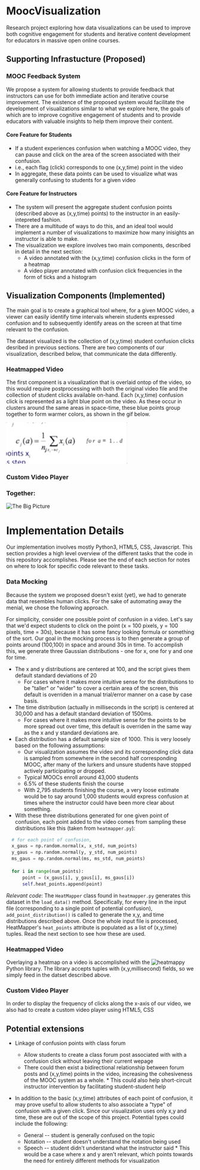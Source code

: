 # MoocVisualization
Research project exploring how data visualizations can be used to improve both cognitive engagement for students and iterative content development for educators in massive open online courses. 

## Supporting Infrastucture (Proposed) 
### MOOC Feedback System
We propose a system for allowing students to provide feedback that instructors can use for both immediate action and iterative course improvement. The existence of the proposed system would facilitate the development of visualizations similar to what we explore here, the goals of which are to improve cognitive engagement of students and to provide educators with valuable insights to help them improve their content. 

#### Core Feature for Students
* If a student experiences confusion when watching a MOOC video, they can pause and click on the area of the screen associated with their confusion.
* i.e., each flag (click) corresponds to one (x,y,time) point in the video 
* In aggregate, these data points can be used to visualize what was generally confusing to students for a given video


#### Core Feature for Instructors
* The system will present the aggregate student confusion points (described above as (x,y,time) points) to the instructor in an easily-intepreted fashion. 
* There are a multitude of ways to do this, and an ideal tool would implement a number of visualizations to maximize how many inisights an instructor is able to make. 
* The visualization we explore involves two main components, described in detail in the next section:
    * A video annotated with the (x,y,time) confusion clicks in the form of a heatmap
    * A video player annotated with confusion click frequencies in the form of ticks and a histogram


## Visualization Components (Implemented) 
The main goal is to create a graphical tool where, for a given MOOC video, a viewer can easily identify time intervals wherein students expressed confusion and to subsequently identify areas on the screen at that time relevant to the confusion.

The dataset visualized is the collection of (x,y,time) student confusion clicks desribed in previous sections. There are two components of our visualization, described below, that communicate the data differently. 


### Heatmapped Video
The first component is a visualization that is overlaid ontop of the video, so this would require postprocessing with both the original video file and the collection of student clicks available on-hand. 
Each (x,y,time) confusion click is represented as a light blue point on the video. As these occur in clusters around the same areas in space-time, these blue points group together to form warmer colors, as shown in the gif below.

![confusion point](res/single_point.gif)

### Custom Video Player

          
          
### Together:

![The Big Picture](res/vis1.gif)


# Implementation Details
Our implementation involves mostly Python3, HTML5, CSS, Javascript. This section provides a high level overview of the different tasks that the code in this repository accomplishes. Please see the end of each section for notes on where to look for specific code relevant to these tasks. 

### Data Mocking
Because the system we proposed doesn't exist (yet), we had to generate data that resembles human clicks. For the sake of automating away the menial, we chose the following approach.

For simplicity, consider one possible point of confusion in a video. Let's say that we'd expect students to click on the point (x = 100 pixels, y = 100 pixels, time = 30s), because it has some fancy looking formula or something of the sort. 
Our goal in the mocking process is to then generate a group of points around (100,100) in space and around 30s in time. 
To accomplish this, we generate three Gaussian distributions - one for x, one for y and one for time.
* The x and y distributions are centered at 100, and the script gives them default standard deviations of 20
   * For cases where it makes more intuitive sense for the distributions to be "taller" or "wider" to cover a certain area of the screen, this default is overriden in a manual trial/error manner on a case by case basis. 
* The time distribution (actually in milliseconds in the script) is centered at 30,000 and has a default standard deviation of 1500ms.   
   * For cases where it makes more intuitive sense for the points to be more spread out over time, this default is overriden in the same way as the x and y standard deviations are. 
* Each distribution has a default sample size of 1000. This is very loosely based on the following assumptions:
   * Our visualization assumes the video and its corresponding click data is sampled from somewhere in the second half corresponding MOOC, after many of the lurkers and unsure students have stopped actively participating or dropped. 
   * Typical MOOCs enroll around 43,000 students
   * 6.5% of these students finish the course
   * With 2,795 students finishing the course, a very loose estimate would be to say around 1,000 students would express confusion at times where the instructor could have been more clear about something.
* With these three distributions generated for one given point of confusion, each point added to the video comes from sampling these distributions like this (taken from `heatmapper.py`):

```python
  # for each point of confusion,
  x_gaus = np.random.normal(x, x_std, num_points)
  y_gaus = np.random.normal(y, y_std, num_points)
  ms_gaus = np.random.normal(ms, ms_std, num_points)

  for i in range(num_points):
      point = (x_gaus[i], y_gaus[i], ms_gaus[i])
      self.heat_points.append(point)
```
   
*Relevant code*:
The `HeatMapper` class found in `heatmapper.py` generates this dataset in the `load_data()` method. Specifically, for every line in the input file (corresponding to a single point of potential confusion), `add_point_distribution()` is called to generate the x,y, and time distributions described above. Once the whole input file is processed, HeatMapper's `heat_points` attribute is populated as a list of (x,y,time) tuples. Read the next section to see how these are used. 

### Heatmapped Video
Overlaying a heatmap on a video is accomplished with the ![heatmappy](https://github.com/LumenResearch/heatmappy) Python library. 
The library accepts tuples with (x,y,millisecond) fields, so we simply feed in the datset described above.


### Custom Video Player
In order to display the frequency of clicks along the x-axis of our video, we also had to create a custom video player using HTML5, CSS



## Potential extensions
* Linkage of confusion points with class forum 
    * Allow students to create a class forum post associated with with a confusion click without leaving their current wepage
    * There could then exist a bidirectional relationship between forum posts and (x,y,time) points in the video, increasing the cohesiveness of the MOOC system as a whole.
          * This could also help short-circuit instructor intervention by facilitating student-student help
    
* In addition to the basic (x,y,time) attributes of each point of confusion, it may prove useful to allow students to also associate a "type" of confusion with a given click. Since our visualization uses only x,y and time, these are out of the scope of this project. Potential types could include the following:
    * General -- student is generally confused on the topic
    * Notation -- student doesn't understand the notation being used
    * Speech -- student didn't understand what the instructor said
          * This would be a case where x and y aren't relevant, which points towards the need for entirely different methods for visualization
          



